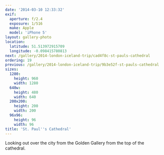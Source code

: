 ```yaml
---
date: '2014-03-10 12:33:32'
exif:
  aperture: f/2.4
  exposure: 1/516
  make: Apple
  model: 'iPhone 5'
layout: gallery-photo
location:
  latitude: 51.513972915709
  longitude: -0.098415780813
next: /gallery/2014-london-iceland-trip/cad4f8c-st-pauls-cathedral
ordering: 19
previous: /gallery/2014-london-iceland-trip/9b3e52f-st-pauls-cathedral
sizes:
  1280:
    height: 960
    width: 1280
  640w:
    height: 480
    width: 640
  200x200:
    height: 200
    width: 200
  96x96:
    height: 96
    width: 96
title: 'St. Paul''s Cathedral'
---
```


Looking out over the city from the Golden Gallery from the top of the cathedral.
